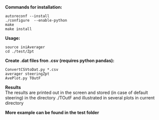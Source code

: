 **Commands for installation:**  
```
autoreconf --install  
./configure  --enable-python  
make  
make install
```

**Usage:**  
```
source iniAverager  
cd ./test/Zpt  
```
**Create .dat files fron .csv (requires python pandas):**
```
ConvertCSVtoDat.py *.csv
averager steeringZpt  
AvePlot.py TOutF
```
**Results**  
The results are printed out in the screen and stored (in case of default steering) in the directory ./TOutF
and illustrated in several plots in current directory

**More example can be found in the test folder**
